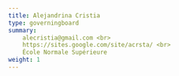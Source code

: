 ```yaml
---
title: Alejandrina Cristia
type: governingboard
summary:
    alecristia@gmail.com <br>
    https://sites.google.com/site/acrsta/ <br>
    École Normale Supérieure
weight: 1
---
```



